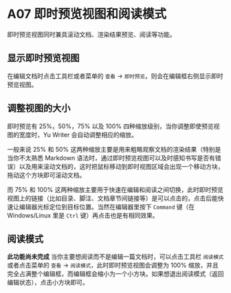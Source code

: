 # A07 即时预览视图和阅读模式

即时预览视图同时兼具滚动文档、渲染结果预览、阅读等功能。

## 显示即时预览视图

在编辑文档时点击工具栏或者菜单的 `查看` -> `即时预览`，则会在编辑框右侧显示即时预览视图。

## 调整视图的大小

即时预览有 25%，50%，75% 以及 100% 四种缩放级别，当你调整即使预览视图的宽度时，Yu Writer 会自动调整相应的缩放。

一般来说 25% 和 50% 这两种缩放主要是用来粗略观察文档的渲染结果（特别是当你不太熟悉 Markdown 语法时，通过即时预览视图可以及时感知书写是否有错误）以及用来滚动文档的，这时把鼠标移动到即时视图区域会出现一个移动方块，拖动这个方块即可滚动文档。

而 75% 和 100% 这两种缩放主要用于快速在编辑和阅读之间切换，此时即时预览视图上的链接（比如目录、脚注、文档章节间链接等）是可以点击的，点击后能快速让编辑器光标定位到目标位置。当然在编辑器里按下 `Command` 键（在 Windows/Linux 里是 `Ctrl` 键）再点击也是有相同效果。

## 阅读模式

**此功能尚未完成** 当你主要想阅读而不是编辑一篇文档时，可以点击工具栏 `阅读模式` 或者点击菜单的 `查看` -> `阅读模式`，此时即时预览视图会调整为 100% 缩放，并且完全占满整个编辑框，而编辑框会缩小为一个小方块。如果想退出阅读模式（返回编辑状态），点击小方块即可。 

